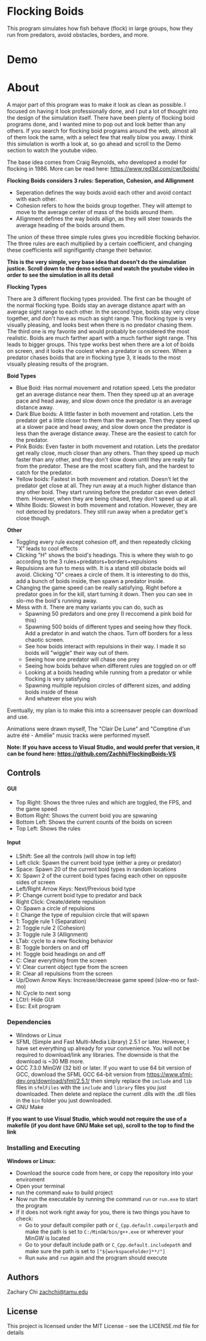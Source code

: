 # Flocking Boids
This program simulates how fish behave (flock) in large groups, how they run from predators, avoid obstacles, borders, and more.

# Demo

# About
A major part of this program was to make it look as clean as possible. I focused on having it look professionally done, and I put a lot of thought into the design of the simulation itself. There have been plenty of flocking boid programs done, and I wanted mine to pop out and look better than any others. If you search for flocking boid programs around the web, almost all of them look the same, with a select few that really blow you away. I think this simulation is worth a look at, so go ahead and scroll to the Demo section to watch the youtube video.

The base idea comes from Craig Reynolds, who developed a model for flocking in 1986. More can be read here: https://www.red3d.com/cwr/boids/

**Flocking Boids considers 3 rules: Seperation, Cohesion, and Allignment**
* Seperation defines the way boids avoid each other and avoid contact with each other. 
* Cohesion refers to how the boids group together. They will attempt to move to the average center of mass of the boids around them. 
* Allignment defines the way boids allign, as they will steer towards the average heading of the boids around them. 

The union of these three simple rules gives you incredible flocking behavior. The three rules are each multiplied by a certain coefficient, and changing these coefficients will signifigantly change their behavior.

**This is the very simple, very base idea that doesn't do the simulation justice. Scroll down to the demo section and watch the youtube video in order to see the simulation in all its detail** 

**Flocking Types**

There are 3 different flocking types provided. The first can be thought of the normal flocking type. Boids stay an average distance apart with an average sight range to each other. In the second type, boids stay very close together, and don't have as much as sight range. This flocking type is very visually pleasing, and looks best when there is no predator chasing them. The third one is my favorite and would probably be considered the most realistic. Boids are much farther apart with a much farther sight range. This leads to bigger groups. This type works best when there are a lot of boids on screen, and it looks the coolest when a predator is on screen. When a predator chases boids that are in flocking type 3, it leads to the most visually pleasing results of the program.

**Boid Types**

* Blue Boid: Has normal movement and rotation speed. Lets the predator get an average distance near them. Then they speed up at an average pace and head away, and slow down once the predator is an average distance away.
* Dark Blue boids: A little faster in both movement and rotation. Lets the predator get a little closer to them than the average. Then they speed up at a slower pace and head away, and slow down once the predator is less than the average distance away. These are the easiest to catch for the predator.
* Pink Boids: Even faster in both movement and rotation. Lets the predator get really close, much closer than any others. Than they speed up much faster than any other, and they don't slow down until they are really far from the predator. These are the most scattery fish, and the hardest to catch for the predator.
* Yellow boids: Fastest in both movement and rotation. Doesn't let the predator get close at all. They run away at a much higher distance than any other boid. They start running before the predator can even detect them. However, when they are being chased, they don't speed up at all.
* White Boids: Slowest in both movement and rotation. However, they are not deteced by predators. They still run away when a predator get's close though.

**Other**

* Toggling every rule except cohesion off, and then repeatedly clicking "X" leads to cool effects
* Clicking "H" shows the boid's headings. This is where they wish to go according to the 3 rules+predators+borders+repulsions
* Repulsions are fun to mess with. It is a stand still obstacle boids wil avoid. Clicking "O" creaes a circle of them. It is interesting to do this, add a bunch of boids inside, then spawn a predator inside.
* Changing the game speed can be really satisfying. Right before a predator goes in for the kill, start turning it down. Then you can see in slo-mo the boid's running away.
* Mess with it. There are many variants you can do, such as
  * Spawning 50 predators and one prey (I reccomend a pink boid for this)
  * Spawning 500 boids of different types and seeing how they flock. Add a predator in and watch the chaos. Turn off borders for a less chaotic screen.
  * See how boids interact with repulsions in their way. I made it so boids will "wiggle" their way out of them.
  * Seeing how one predator will chase one prey
  * Seeing how boids behave when different rules are toggled on or off
  * Looking at a boids heading while running from a predator or while flocking is very satisfying
  * Spawning multiple repulsion circles of different sizes, and adding boids inside of these
  * And whatever else you wish
 
Eventually, my plan is to make this into a screensaver people can download and use.

Animations were drawn myself, The "Clair De Lune" and "Comptine d'un autre été - Amélie" music tracks were performed myself.

**Note: If you have access to Visual Studio, and would prefer that version, it can be found here: https://github.com/Zachhi/FlockingBoids-VS**

## Controls

#### GUI
* Top Right: Shows the three rules and which are toggled, the FPS, and the game speed
* Bottom Right: Shows the current boid you are spwaning
* Bottom Left: Shows the current counts of the boids on screen
* Top Left: Shows the rules

#### Input
* LShift: See all the controls (will show in top left)
* Left click: Spawn the current boid type (either a prey or predator)
* Space: Spawn 20 of the current boid types in random locations
* X: Spawn 2 of the current boid types facing each other on opposite sides of screen
* Left/Right Arrow Keys: Next/Previous boid type
* P: Change current boid type to predator and back
* Right Click: Create/delete repulsion
* O: Spawn a circle of repulsions
* I: Change the type of repulsion circle that will spawn
* 1: Toggle rule 1 (Separation)
* 2: Toggle rule 2 (Cohesion)
* 3: Toggle rule 3 (Allignment)
* LTab: cycle to a new flocking behavior
* B: Toggle borders on and off
* H: Toggle boid headings on and off
* C: Clear everything from the screen
* V: Clear current object type from the screen
* R: Clear all repulsions from the screen
* Up/Down Arrow Keys: Increase/decrease game speed (slow-mo or fast-mo)
* N: Cycle to next song
* LCtrl: Hide GUI
* Esc: Exit program

### Dependencies

* Windows or Linux
* SFML (Simple and Fast Multi-Media Library) 2.5.1 or later. However, I have set everything up already for your convenience. You will not be required to download/link any libraries. The downside is that the download is ~30 MB more.
* GCC 7.3.0 MinGW (32 bit) or later. If you want to use 64 bit version of GCC, download the SFML GCC 64-bit version from https://www.sfml-dev.org/download/sfml/2.5.1/ then simply replace the `include` and `lib` files in `sfmlFiles` with the `include` and `library` files you just downloaded. Then delete and replace the current .dlls with the .dll files in the `bin` folder you just downloaded.
* GNU Make

**If you want to use Visual Studio, which would not require the use of a makefile (if you dont have GNU Make set up), scroll to the top to find the link**

### Installing and Executing

**Windows or Linux:**
* Download the source code from here, or copy the repository into your enviroment
* Open your terminal
* run the command `make` to build project
* Now run the executable by running the command `run` or `run.exe` to start the program
* If it does not work right away for you, there is two things you have to check:
  * Go to your default compiler path or `C_Cpp.default.compilerpath` and make the path is set to `C:/MinGW/bin/g++.exe` or wherever your MinGW is located
  * Go to your default include path or `C_Cpp.default.includepath` and make sure the path is set to `["${workspaceFolder}**/"]`
  * Run `make` and `run` again and the program should execute

## Authors

Zachary Chi
zachchi@tamu.edu

## License

This project is licensed under the MIT License - see the LICENSE.md file for details
